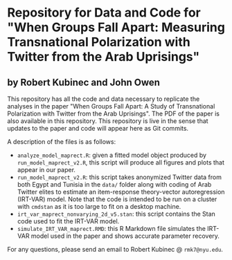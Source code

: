 # Repository for Data and Code for "When Groups Fall Apart: Measuring Transnational Polarization with Twitter from the Arab Uprisings"

## by Robert Kubinec and John Owen

This repository has all the code and data necessary to replicate the analyses in the paper "When Groups Fall Apart: A Study of Transnational Polarization with Twitter from the Arab Uprisings". The PDF of the paper is also available in this repository. This repository is live in the sense that updates to the paper and code will appear here as Git commits.

A description of the files is as follows:

- `analyze_model_maprect.R`: given a fitted model object produced by `run_model_maprect_v2.R`, this script will produce all figures and plots that appear in our paper.
- `run_model_maprect_v2.R`: this script takes anonymized Twitter data from both Egypt and Tunisia in the `data/` folder along with coding of Arab Twitter elites to estimate an item-response theory-vector autoregression (IRT-VAR) model. Note that the code is intended to be run on a cluster with `cmdstan` as it is too large to fit on a desktop machine.
- `irt_var_maprect_nonvarying_2d_v5.stan`: this script contains the Stan code used to fit the IRT-VAR model.
- `simulate_IRT_VAR_maprect.RMD`: this R Markdown file simulates the IRT-VAR model used in the paper and shows accurate parameter recovery. 

For any questions, please send an email to Robert Kubinec @ `rmk7@nyu.edu`.
